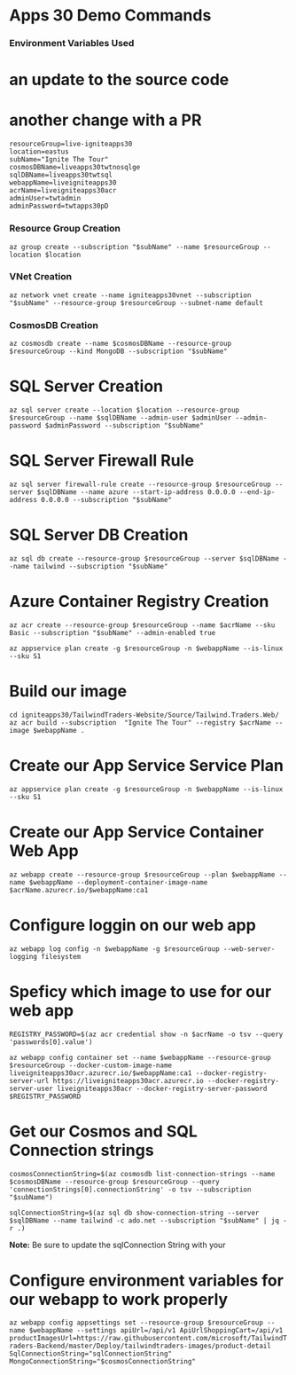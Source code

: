 # Apps 30 Demo Commands


### Environment Variables Used
# an update to the source code
# another change with a PR

```
resourceGroup=live-igniteapps30
location=eastus
subName="Ignite The Tour"
cosmosDBName=liveapps30twtnosqlge
sqlDBName=liveapps30twtsql
webappName=liveigniteapps30
acrName=liveigniteapps30acr
adminUser=twtadmin
adminPassword=twtapps30pD
```

### Resource Group Creation

`az group create --subscription "$subName" --name $resourceGroup --location $location`

### VNet Creation

`az network vnet create --name igniteapps30vnet --subscription "$subName" --resource-group $resourceGroup --subnet-name default`

### CosmosDB Creation

`az cosmosdb create --name $cosmosDBName --resource-group $resourceGroup --kind MongoDB --subscription "$subName"`

# SQL Server Creation

`az sql server create --location $location --resource-group $resourceGroup --name $sqlDBName --admin-user $adminUser --admin-password $adminPassword --subscription "$subName"`

# SQL Server Firewall Rule

`az sql server firewall-rule create --resource-group $resourceGroup --server $sqlDBName --name azure --start-ip-address 0.0.0.0 --end-ip-address 0.0.0.0 --subscription "$subName"`

# SQL Server DB Creation

`az sql db create --resource-group $resourceGroup --server $sqlDBName --name tailwind --subscription "$subName"`

# Azure Container Registry Creation

`az acr create --resource-group $resourceGroup --name $acrName --sku Basic --subscription "$subName" --admin-enabled true`

`az appservice plan create -g $resourceGroup -n $webappName --is-linux --sku S1`

# Build our image

```
cd igniteapps30/TailwindTraders-Website/Source/Tailwind.Traders.Web/
az acr build --subscription  "Ignite The Tour" --registry $acrName --image $webappName .
```

# Create our App Service Service Plan

`az appservice plan create -g $resourceGroup -n $webappName --is-linux --sku S1`

# Create our App Service Container Web App

`az webapp create --resource-group $resourceGroup --plan $webappName --name $webappName --deployment-container-image-name $acrName.azurecr.io/$webappName:ca1`

# Configure loggin on our web app

`az webapp log config -n $webappName -g $resourceGroup --web-server-logging filesystem`

# Speficy which image to use for our web app

`REGISTRY_PASSWORD=$(az acr credential show -n $acrName -o tsv --query 'passwords[0].value')`

`az webapp config container set --name $webappName --resource-group $resourceGroup --docker-custom-image-name liveigniteapps30acr.azurecr.io/$webappName:ca1 --docker-registry-server-url https://liveigniteapps30acr.azurecr.io --docker-registry-server-user liveigniteapps30acr --docker-registry-server-password $REGISTRY_PASSWORD`

# Get our Cosmos and SQL Connection strings

`cosmosConnectionString=$(az cosmosdb list-connection-strings --name $cosmosDBName --resource-group $resourceGroup --query 'connectionStrings[0].connectionString' -o tsv --subscription "$subName")`

`sqlConnectionString=$(az sql db show-connection-string --server $sqlDBName --name tailwind -c ado.net --subscription "$subName" | jq -r .)`

**Note:** Be sure to update the sqlConnection String with your

# Configure environment variables for our webapp to work properly

`az webapp config appsettings set --resource-group $resourceGroup --name $webappName --settings apiUrl=/api/v1 ApiUrlShoppingCart=/api/v1 productImagesUrl=https://raw.githubusercontent.com/microsoft/TailwindTraders-Backend/master/Deploy/tailwindtraders-images/product-detail SqlConnectionString="sqlConnectionString" MongoConnectionString="$cosmosConnectionString"`
